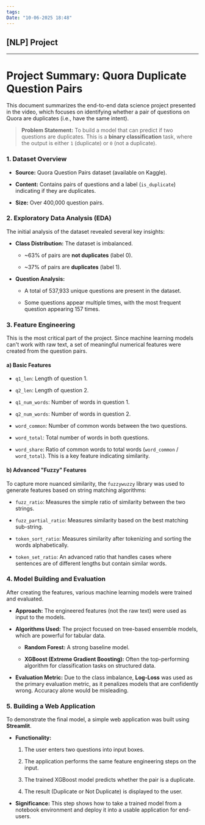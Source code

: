 ```yaml
---
tags: 
Date: "10-06-2025 18:48"
---
```


## [NLP] Project

---

# Project Summary: Quora Duplicate Question Pairs

This document summarizes the end-to-end data science project presented in the video, which focuses on identifying whether a pair of questions on Quora are duplicates (i.e., have the same intent).

> **Problem Statement:** To build a model that can predict if two questions are duplicates. This is a **binary classification** task, where the output is either `1` (duplicate) or `0` (not a duplicate).

### 1. Dataset Overview

- **Source:** Quora Question Pairs dataset (available on Kaggle).
    
- **Content:** Contains pairs of questions and a label (`is_duplicate`) indicating if they are duplicates.
    
- **Size:** Over 400,000 question pairs.
    

### 2. Exploratory Data Analysis (EDA)

The initial analysis of the dataset revealed several key insights:

- **Class Distribution:** The dataset is imbalanced.
    
    - ~63% of pairs are **not duplicates** (label 0).
        
    - ~37% of pairs are **duplicates** (label 1).
        
- **Question Analysis:**
    
    - A total of 537,933 unique questions are present in the dataset.
        
    - Some questions appear multiple times, with the most frequent question appearing 157 times.
        

### 3. Feature Engineering

This is the most critical part of the project. Since machine learning models can't work with raw text, a set of meaningful numerical features were created from the question pairs.

#### a) Basic Features

- `q1_len`: Length of question 1.
    
- `q2_len`: Length of question 2.
    
- `q1_num_words`: Number of words in question 1.
    
- `q2_num_words`: Number of words in question 2.
    
- `word_common`: Number of common words between the two questions.
    
- `word_total`: Total number of words in both questions.
    
- `word_share`: Ratio of common words to total words (`word_common` / `word_total`). This is a key feature indicating similarity.
    

#### b) Advanced "Fuzzy" Features

To capture more nuanced similarity, the `fuzzywuzzy` library was used to generate features based on string matching algorithms:

- `fuzz_ratio`: Measures the simple ratio of similarity between the two strings.
    
- `fuzz_partial_ratio`: Measures similarity based on the best matching sub-string.
    
- `token_sort_ratio`: Measures similarity after tokenizing and sorting the words alphabetically.
    
- `token_set_ratio`: An advanced ratio that handles cases where sentences are of different lengths but contain similar words.
    

### 4. Model Building and Evaluation

After creating the features, various machine learning models were trained and evaluated.

- **Approach:** The engineered features (not the raw text) were used as input to the models.
    
- **Algorithms Used:** The project focused on tree-based ensemble models, which are powerful for tabular data.
    
    - **Random Forest:** A strong baseline model.
        
    - **XGBoost (Extreme Gradient Boosting):** Often the top-performing algorithm for classification tasks on structured data.
        
- **Evaluation Metric:** Due to the class imbalance, **Log-Loss** was used as the primary evaluation metric, as it penalizes models that are confidently wrong. Accuracy alone would be misleading.
    

### 5. Building a Web Application

To demonstrate the final model, a simple web application was built using **Streamlit**.

- **Functionality:**
    
    1. The user enters two questions into input boxes.
        
    2. The application performs the same feature engineering steps on the input.
        
    3. The trained XGBoost model predicts whether the pair is a duplicate.
        
    4. The result (Duplicate or Not Duplicate) is displayed to the user.
        
- **Significance:** This step shows how to take a trained model from a notebook environment and deploy it into a usable application for end-users.